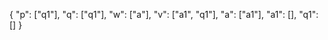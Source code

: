 

{
    "p": ["q1"],
    "q": ["q1"],
    "w": ["a"],
    "v": ["a1", "q1"],
    "a": ["a1"],
    "a1": [],
    "q1": []
}